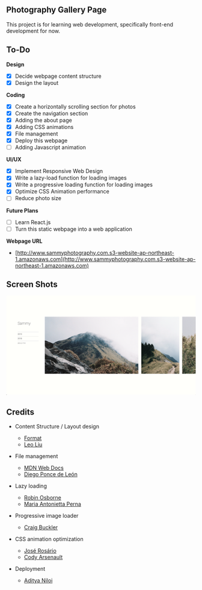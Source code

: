 ## Photography Gallery Page

This project is for learning web development, specifically front-end development for now.

## To-Do

**Design**
- [x] Decide webpage content structure
- [x] Design the layout

**Coding**
- [x] Create a horizontally scrolling section for photos
- [x] Create the navigation section
- [x] Adding the about page
- [x] Adding CSS animations
- [x] File management
- [x] Deploy this webpage
- [ ] Adding Javascript animation

**UI/UX**
- [x] Implement Responsive Web Design
- [x] Write a lazy-load function for loading images 
- [x] Write a progressive loading function for loading images
- [x] Optimize CSS Animation performance
- [ ] Reduce photo size

**Future Plans**
- [ ] Learn React.js
- [ ] Turn this static webpage into a web application

**Webpage URL**
* [http://www.sammyphotography.com.s3-website-ap-northeast-1.amazonaws.com](http://www.sammyphotography.com.s3-website-ap-northeast-1.amazonaws.com)


## Screen Shots
![Alt text](/screen-shot.png?raw=true)

## Credits
- Content Structure / Layout design
  * [Format](https://www.format.com)
  * [Leo Liu](https://leoliugraphy.format.com)

- File management
  * [MDN Web Docs](https://developer.mozilla.org/en-US/docs/Learn/Getting_started_with_the_web/Dealing_with_files)
  * [Diego Ponce de León](https://www.htmlquick.com/tutorials/organizing-website.html)

- Lazy loading
  * [Robin Osborne](https://www.robinosborne.co.uk/2016/05/16/lazy-loading-images-dont-rely-on-javascript/)
  * [Maria Antonietta Perna](https://www.sitepoint.com/five-techniques-lazy-load-images-website-performance/)

- Progressive image loader
  * [Craig Buckler](https://www.sitepoint.com/how-to-build-your-own-progressive-image-loader/)

- CSS animation optimization
  * [José Rosário](https://medium.com/outsystems-experts/how-to-achieve-60-fps-animations-with-css3-db7b98610108)
  * [Cody Arsenault](https://www.keycdn.com/blog/animation-performance)

- Deployment
  * [Aditya Niloi](https://medium.com/@adityaniloi/how-to-deploy-a-static-website-to-heroku-49d55e07cb94)

